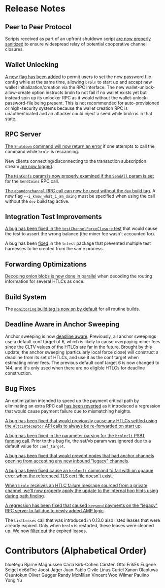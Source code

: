# Release Notes

## Peer to Peer Protocol

Scripts received as part of an upfront shutdown script [are now properly
sanitized](https://github.com/brsuite/broln/pull/5369) to ensure
widespread relay of potential cooperative channel closures.

## Wallet Unlocking

[A new flag has been added](https://github.com/brsuite/broln/pull/5457)
to permit users to set the new password file config while at the same time,
allowing `broln` to start up and accept new wallet initialization/creation via the
RPC interface. The new wallet-unlock-allow-create option instructs broln to not
fail if no wallet exists yet but instead spin up its unlocker RPC as it would
without the wallet-unlock-password-file being present.  This is not recommended
for auto-provisioned or high-security systems because the wallet creation RPC
is unauthenticated and an attacker could inject a seed while broln is in that
state.

## RPC Server

[The `Shutdown` command will now return an
error](https://github.com/brsuite/broln/pull/5364) if one attempts to
call the command while `broln` is rescanning.

New clients connecting/disconnecting to the transaction subscription stream
[are now logged](https://github.com/brsuite/broln/pull/5358).

[The `MinConfs` param is now properly examined if the `SendAll` param is
set](https://github.com/brsuite/broln/pull/5200) for the `SendCoins` RPC
call.

[The `abandonchannel` RPC call can now be used without the `dev` build
tag](https://github.com/brsuite/broln/pull/5335). A new flag
`--i_know_what_i_am_doing` must be specified when using the call without the
`dev` build tag active.

## Integration Test Improvements

[A bug has been fixed in the `testChannelForceClosure`
test](https://github.com/brsuite/broln/pull/5348) that would cause the
test to assert the wrong balance (the miner fee wasn't accounted for).

A bug has been [fixed](https://github.com/brsuite/broln/pull/5674) in 
the `lntest` package that prevented multiple test harnesses to be created from 
the same process.

## Forwarding Optimizations

[Decoding onion blobs is now done in
parallel](https://github.com/brsuite/broln/pull/5248) when decoding the
routing information for several HTLCs as once.

## Build System

The [`monitoring` build tag is now on by
default](https://github.com/brsuite/broln/pull/5399) for all routine
builds.

## Deadline Aware in Anchor Sweeping

Anchor sweeping is now [deadline
aware](https://github.com/brsuite/broln/pull/5148). Previously, all
anchor sweepings use a default conf target of 6, which is likely to cause
overpaying miner fees since the CLTV values of the HTLCs are far in the future.
Brought by this update, the anchor sweeping (particularly local force close)
will construct a deadline from its set of HTLCs, and use it as the conf target
when estimating miner fees. The previous default conf target 6 is now changed
to 144, and it's only used when there are no eligible HTLCs for deadline
construction.

## Bug Fixes

An optimization intended to speed up the payment critical path by
eliminating an extra RPC call [has been
reverted](https://github.com/brsuite/broln/pull/5404) as it
introduced a regression that would cause payment failure due to mismatching
heights.

[A bug has been fixed that would previously cause any HTLCs settled using the
`HltcInteceptor` API calls to always be re-forwarded on start
up](https://github.com/brsuite/broln/pull/5280).

[A bug has been fixed in the parameter parsing for the `brolncli` PSBT funding
call](https://github.com/brsuite/broln/pull/5441).  Prior to this bug
fix, the sat/vb param was ignored due to a default value for `conf_target`.

[A bug has been fixed that would prevent nodes that had anchor channels opening
from accepting any new inbound "legacy"
channels](https://github.com/brsuite/broln/pull/5428).

[A bug has been fixed cause an `brolncli` command to fail with on opaque error
when the referenced TLS cert file doesn't
exist](https://github.com/brsuite/broln/pull/5416).

[When `broln` receives an HTLC failure message sourced from a private channel,
we'll now properly apply the update to the internal hop hints using during path
finding](https://github.com/brsuite/broln/pull/5332).

[A regression has been fixed that caused `keysend` payments on the "legacy" RPC
server to fail due to newly added AMP
logic](https://github.com/brsuite/broln/pull/5419).

The `ListLeases` call that was introduced in 0.13.0 also listed leases that were
already expired. Only when `broln` is restarted, these leases were cleaned up. We
now [filter out](https://github.com/brsuite/broln/pull/5472) the expired
leases.

# Contributors (Alphabetical Order)

bluetegu 
Bjarne Magnussen 
Carla Kirk-Cohen
Carsten Otto 
ErikEk 
Eugene Seigel
de6df1re 
Joost Jager 
Juan Pablo Civile 
Linus Curiel Xanon
Olaoluwa Osuntokun 
Oliver Gugger 
Randy McMillan 
Vincent Woo 
Wilmer Paulino 
Yong Yu
